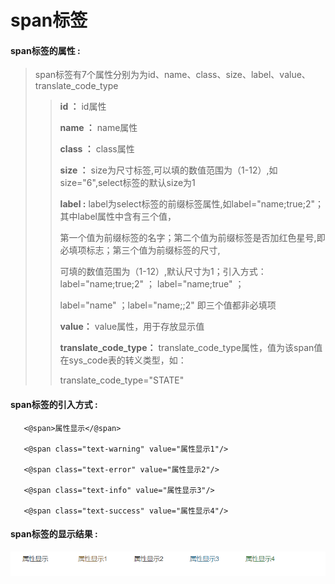 # span**标签**

#### span**标签的属性 :**

> span标签有7个属性分别为为id、name、class、size、label、value、translate_code_type
>
> > **id ：** id属性
> >
> > **name ：** name属性
> >
> > **class ：** class属性
>>
> > **size ：** size为尺寸标签,可以填的数值范围为（1-12）,如size="6",select标签的默认size为1
> >
> > **label :** label为select标签的前缀标签属性,如label="name;true;2"；其中label属性中含有三个值，
> >
> > 第一个值为前缀标签的名字；第二个值为前缀标签是否加红色星号,即必填项标志；第三个值为前缀标签的尺寸,
> >
> > 可填的数值范围为（1-12）,默认尺寸为1；引入方式：label="name;true;2" ； label="name;true" ；
> >
> > label="name" ；label="name;;2" 即三个值都非必填项
> >
> > **value：** value属性，用于存放显示值
>>
> > **translate\_code\_type：** translate\_code\_type属性，值为该span值在sys_code表的转义类型，如：
>>
>>translate\_code\_type="STATE"






#### span标签的引入方式 :

```
   <@span>属性显示</@span>
    
   <@span class="text-warning" value="属性显示1"/>

   <@span class="text-error" value="属性显示2"/>

   <@span class="text-info" value="属性显示3"/>

   <@span class="text-success" value="属性显示4"/>
```
#### span标签的显示结果 :

![](/assets/span.png)

